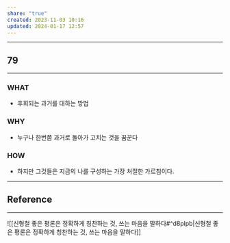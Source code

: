 ```yaml
---
share: "true"
created: 2023-11-03 10:16
updated: 2024-01-17 12:57
---
```


---
## 79
---
### WHAT
- 후회되는 과거를 대하는 방법
### WHY
- 누구나 한번쯤 과거로 돌아가 고치는 것을 꿈꾼다
### HOW
- 하지만 그것들은 지금의 나를 구성하는 가장 처절한 가르침이다.
---


## Reference
---
![[신형철  좋은 평론은 정확하게 칭찬하는 것, 쓰는 마음을 말하다#^d8plpb|신형철  좋은 평론은 정확하게 칭찬하는 것, 쓰는 마음을 말하다]]
